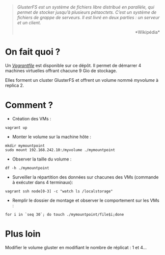 
> *GlusterFS est un système de fichiers libre distribué en parallèle, qui permet de stocker jusqu’à plusieurs pétaoctets. C’est un système de fichiers de grappe de serveurs. Il est livré en deux parties : un serveur et un client.* <br>
> <p align="right">*Wikipédia*</p>

# On fait quoi ?

Un [*Vagrantfile*](https://github.com/tcoupin/tp-docker-ensg/tree/master/docs/recreation/glusterfs/) est disponible sur ce dépôt. Il permet de démarrer 4 machines virtuelles offrant chacune 9 Gio de stockage.


Elles forment un cluster GlusterFS et offrent un volume nommé *myvolume* à replica 2.

# Comment ?

* Création des VMs : 
```
vagrant up
```
* Monter le volume sur la machine hôte : 
```
mkdir mymountpoint
sudo mount 192.168.242.10:/myvolume ./mymountpoint
```
* Observer la taille du volume :
```
df -h ./mymountpoint
```
* Surveiller la répartition des données sur chacunes des VMs (commande à exécuter dans 4 terminaux):
```
vagrant ssh node[0-3] -c "watch ls /localstorage"
```
* Remplir le dossier de montage et observer le comportement sur les VMs :
```
for i in `seq 30`; do touch ./mymountpoint/file$i;done
```

# Plus loin

Modifier le volume gluster en modifiant le nombre de réplicat : 1 et 4...